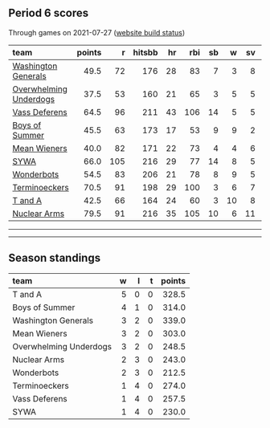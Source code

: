 

## Period 6 scores

Through games on 2021-07-27 ([website build status](https://github.com/brian-bot/pl-site/actions))


|team                                              | points|   r| hitsbb| hr| rbi| sb|  w| sv|  so|   era|  whip|
|:-------------------------------------------------|------:|---:|------:|--:|---:|--:|--:|--:|---:|-----:|-----:|
|[Washington Generals](./washingtongenerals)       |   49.5|  72|    176| 28|  83|  7|  3|  8|  94| 3.968| 1.129|
|[Overwhelming Underdogs](./overwhelmingunderdogs) |   37.5|  53|    160| 21|  65|  3|  5|  5| 109| 3.809| 1.082|
|[Vass Deferens](./vassdeferens)                   |   64.5|  96|    211| 43| 106| 14|  5|  5|  99| 4.206| 1.224|
|[Boys of Summer](./boysofsummer)                  |   45.5|  63|    173| 17|  53|  9|  9|  2| 133| 3.866| 1.203|
|[Mean Wieners](./meanwieners)                     |   40.0|  82|    171| 22|  73|  4|  4|  6| 110| 4.263| 1.283|
|[SYWA](./sywa)                                    |   66.0| 105|    216| 29|  77| 14|  8|  5| 107| 3.704| 1.354|
|[Wonderbots](./wonderbots)                        |   54.5|  83|    206| 21|  78|  8|  9|  5| 108| 3.787| 1.286|
|[Terminoeckers](./terminoeckers)                  |   70.5|  91|    198| 29| 100|  3|  6|  7| 112| 2.777| 1.063|
|[T and A](./tanda)                                |   42.5|  66|    164| 24|  60|  3| 10|  8| 131| 5.081| 1.441|
|[Nuclear Arms](./nucleararms)                     |   79.5|  91|    216| 35| 105| 10|  6| 11| 138| 3.812| 1.244|

* * *
* * *

## Season standings


|team                   |  w|  l|  t| points|
|:----------------------|--:|--:|--:|------:|
|T and A                |  5|  0|  0|  328.5|
|Boys of Summer         |  4|  1|  0|  314.0|
|Washington Generals    |  3|  2|  0|  339.0|
|Mean Wieners           |  3|  2|  0|  303.0|
|Overwhelming Underdogs |  3|  2|  0|  248.5|
|Nuclear Arms           |  2|  3|  0|  243.0|
|Wonderbots             |  2|  3|  0|  212.5|
|Terminoeckers          |  1|  4|  0|  274.0|
|Vass Deferens          |  1|  4|  0|  257.5|
|SYWA                   |  1|  4|  0|  230.0|


